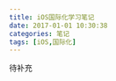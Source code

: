 ```yaml
---
title: iOS国际化学习笔记
date: 2017-01-01 10:30:38
categories: 笔记
tags: [iOS,国际化]
---
```


待补充
<!--more-->
